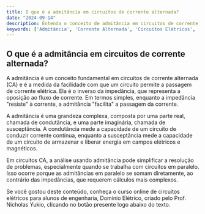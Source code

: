 ```yaml
---
title: O que é a admitância em circuitos de corrente alternada?
date: "2024-09-14"
description: Entenda o conceito de admitância em circuitos de corrente alternada e sua importância na análise de sistemas elétricos.
keywords: ['Admitância', 'Corrente Alternada', 'Circuitos Elétricos', 'Engenharia']
---
```


## O que é a admitância em circuitos de corrente alternada?

A admitância é um conceito fundamental em circuitos de corrente alternada (CA) e é a medida da facilidade com que um circuito permite a passagem de corrente elétrica. Ela é o inverso da impedância, que representa a oposição ao fluxo de corrente. Em termos simples, enquanto a impedância "resiste" à corrente, a admitância "facilita" a passagem da corrente.

A admitância é uma grandeza complexa, composta por uma parte real, chamada de condutância, e uma parte imaginária, chamada de susceptância. A condutância mede a capacidade de um circuito de conduzir corrente contínua, enquanto a susceptância mede a capacidade de um circuito de armazenar e liberar energia em campos elétricos e magnéticos.

Em circuitos CA, a análise usando admitância pode simplificar a resolução de problemas, especialmente quando se trabalha com circuitos em paralelo. Isso ocorre porque as admitâncias em paralelo se somam diretamente, ao contrário das impedâncias, que requerem cálculos mais complexos.

Se você gostou deste conteúdo, conheça o curso online de circuitos elétricos para alunos de engenharia, Domínio Elétrico, criado pelo Prof. Nicholas Yukio, clicando no botão presente logo abaixo do texto.